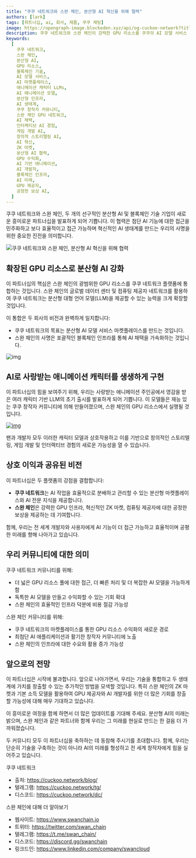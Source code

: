 ```yaml
---
title: "쿠쿠 네트워크와 스완 체인, 분산형 AI 혁신을 위해 협력"
authors: [lark]
tags: [파트너십, ai, 회사, 제품, 쿠쿠 채팅]
image: https://opengraph-image.blockeden.xyz/api/og-cuckoo-network?title=쿠쿠 네트워크와 스완 체인, 분산형 AI 혁신을 위해 협력
description: 쿠쿠 네트워크와 스완 체인이 강력한 GPU 리소스를 쿠쿠의 AI 모델 서비스 마켓플레이스에 통합하여 분산형 AI를 혁신하기 위해 협력합니다. 이 협력은 AI 개발자와 창작자에게 향상된 처리 기능을 제공하여 애니메이션 영감을 받은 언어 모델을 만들고 분산형 AI 혁신의 기회를 확장합니다.
keywords:
  [
    쿠쿠 네트워크,
    스완 체인,
    분산형 AI,
    GPU 리소스,
    블록체인 기술,
    AI 모델 서비스,
    AI 마켓플레이스,
    애니메이션 캐릭터 LLMs,
    AI 애니메이션 모델,
    분산형 인프라,
    AI 생태계,
    쿠쿠 창작자 커뮤니티,
    스완 체인 GPU 네트워크,
    AI 채택,
    인터랙티브 AI 경험,
    게임 개발 AI,
    창의적 스토리텔링 AI,
    AI 혁신,
    ZK 마켓,
    분산형 AI 협력,
    GPU 수익화,
    AI 기반 애니메이션,
    AI 개발자,
    블록체인 인프라,
    AI 미래,
    GPU 제공자,
    공정한 보상 AI,
  ]
---
```


쿠쿠 네트워크와 스완 체인, 두 개의 선구적인 분산형 AI 및 블록체인 기술 기업이 새로운 흥미로운 파트너십을 발표하게 되어 기쁩니다. 이 협력은 첨단 AI 기능에 대한 접근을 민주화하고 보다 효율적이고 접근 가능하며 혁신적인 AI 생태계를 만드는 우리의 사명을 위한 중요한 진전을 의미합니다.

![쿠쿠 네트워크와 스완 체인, 분산형 AI 혁신을 위해 협력](https://cuckoo-network.b-cdn.net/2024-10-02-cuckoo-network-and-swan-chain-join-forces-to-revolutionize-decentralized-ai.png "쿠쿠 네트워크와 스완 체인, 분산형 AI 혁신을 위해 협력")

## **확장된 GPU 리소스로 분산형 AI 강화**

이 파트너십의 핵심은 스완 체인의 광범위한 GPU 리소스를 쿠쿠 네트워크 플랫폼에 통합하는 것입니다. 스완 체인의 글로벌 데이터 센터 및 컴퓨팅 제공자 네트워크를 활용하여 쿠쿠 네트워크는 분산형 대형 언어 모델(LLM)을 제공할 수 있는 능력을 크게 확장할 것입니다.

이 통합은 두 회사의 비전과 완벽하게 일치합니다:

- 쿠쿠 네트워크의 목표는 분산형 AI 모델 서비스 마켓플레이스를 만드는 것입니다.
- 스완 체인의 사명은 포괄적인 블록체인 인프라를 통해 AI 채택을 가속화하는 것입니다.

![img](https://cuckoo-network.b-cdn.net/2024-10-02-cuckoo-network-and-swan-chain-join-forces-to-revolutionize-decentralized-ai-2.jpg)

## **AI로 사랑받는 애니메이션 캐릭터를 생생하게 구현**

이 파트너십의 힘을 보여주기 위해, 우리는 사랑받는 애니메이션 주인공에서 영감을 받은 여러 캐릭터 기반 LLM의 초기 출시를 발표하게 되어 기쁩니다. 이 모델들은 재능 있는 쿠쿠 창작자 커뮤니티에 의해 만들어졌으며, 스완 체인의 GPU 리소스에서 실행될 것입니다.

[![img](https://cuckoo-network.b-cdn.net/cuckoo-chat-preview.webp)](https://cuckoo.network/portal/chat)

팬과 개발자 모두 이러한 캐릭터 모델과 상호작용하고 이를 기반으로 창의적인 스토리텔링, 게임 개발 및 인터랙티브 경험의 새로운 가능성을 열 수 있습니다.

## **상호 이익과 공유된 비전**

이 파트너십은 두 플랫폼의 강점을 결합합니다:

- **쿠쿠 네트워크**는 AI 작업을 효율적으로 분배하고 관리할 수 있는 분산형 마켓플레이스와 AI 전문 지식을 제공합니다.
- **스완 체인**은 강력한 GPU 인프라, 혁신적인 ZK 마켓, 컴퓨팅 제공자에 대한 공정한 보상을 제공하는 데 기여합니다.

함께, 우리는 전 세계 개발자와 사용자에게 AI 기능이 더 접근 가능하고 효율적이며 공평한 미래를 향해 나아가고 있습니다.

## **우리 커뮤니티에 대한 의미**

쿠쿠 네트워크 커뮤니티를 위해:

- 더 넓은 GPU 리소스 풀에 대한 접근, 더 빠른 처리 및 더 복잡한 AI 모델을 가능하게 함
- 독특한 AI 모델을 만들고 수익화할 수 있는 기회 확대
- 스완 체인의 효율적인 인프라 덕분에 비용 절감 가능성

스완 체인 커뮤니티를 위해:

- 쿠쿠 네트워크의 마켓플레이스를 통한 GPU 리소스 수익화의 새로운 경로
- 최첨단 AI 애플리케이션과 활기찬 창작자 커뮤니티에 노출
- 스완 체인의 인프라에 대한 수요와 활용 증가 가능성

## **앞으로의 전망**

이 파트너십은 시작에 불과합니다. 앞으로 나아가면서, 우리는 기술을 통합하고 두 생태계에 가치를 창출할 수 있는 추가적인 방법을 모색할 것입니다. 특히 스완 체인의 ZK 마켓과 기본 소득 모델을 활용하여 GPU 제공자와 AI 개발자를 위한 더 많은 기회를 창출할 가능성에 대해 매우 기대하고 있습니다.

이 흥미로운 여정을 함께 하면서 더 많은 업데이트를 기대해 주세요. 분산형 AI의 미래는 밝으며, 스완 체인과 같은 파트너와 함께 우리는 그 미래를 현실로 만드는 한 걸음 더 가까워졌습니다.

두 커뮤니티 모두 이 파트너십을 축하하는 데 동참해 주시기를 초대합니다. 함께, 우리는 단순히 기술을 구축하는 것이 아니라 AI의 미래를 형성하고 전 세계 창작자에게 힘을 실어주고 있습니다.

쿠쿠 네트워크

- 출처: https://cuckoo.network/blog/
- 텔레그램: https://cuckoo.network/tg/
- 디스코드: https://cuckoo.network/dc/

스완 체인에 대해 더 알아보기

- 웹사이트: https://www.swanchain.io
- 트위터: https://twitter.com/swan_chain
- 텔레그램: https://t.me/swan_chain/
- 디스코드: https://discord.gg/swanchain
- 링크드인: https://www.linkedin.com/company/swancloud
